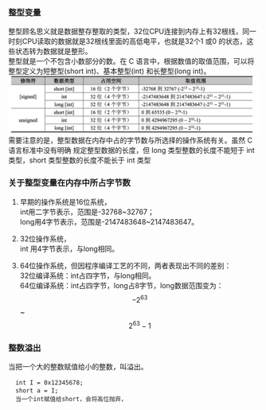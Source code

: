 ### 整型变量

整型顾名思义就是数据整存整取的类型，32位CPU连接到内存上有32根线，同一时刻CPU读取的数据就是32根线里面的高低电平，也就是32个1 或0 的状态，这些状态转为数据就是整形。  
整型就是一个不包含小数部分的数。在 C 语言中，根据数值的取值范围，可以将整型定义为短整型\(short int\)、基本整型\(int\) 和长整型\(long int\)。  
![](/CC++/C语言/images/data_byte.png)  
需要注意的是，整型数据在内存中占的字节数与所选择的操作系统有关。虽然 C 语言标准中没有明确 规定整型数据的长度，但 long 类型整数的长度不能短于 int 类型，short 类型整数的长度不能长于 int 类型

### 关于整型变量在内存中所占字节数

1. 早期的操作系统是16位系统，  
   int用二字节表示，范围是-32768~32767；  
   long用4字节表示，范围是-2147483648~2147483647。

2. 32位操作系统，  
   int 用4字节表示，与long相同。

3. 64位操作系统，但因程序编译工艺的不同，两者表现出不同的差别：  
   32位编译系统：int占四字节，与long相同。  
   64位编译系统：int占四字节，long占8字节，long数据范围变为：$$-2^{63} $$~ $$2^{63} -1$$

### 整数溢出
当把一个大的整数赋值给小的整数，叫溢出。
      
      int I = 0x12345678;
      short a = I;
      当一个int赋值给short，会将高位抛弃，
